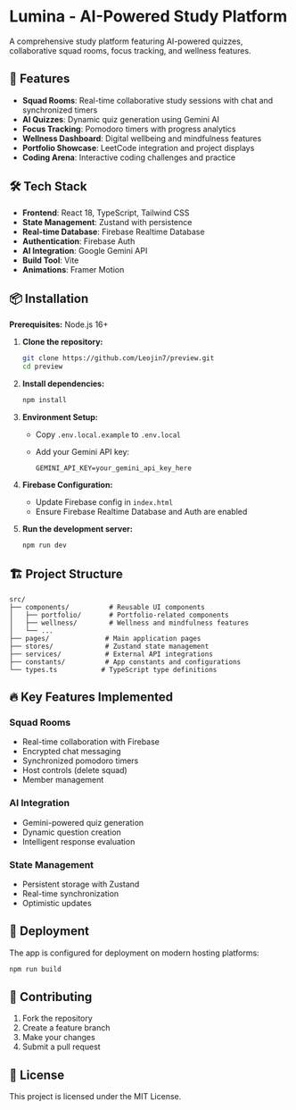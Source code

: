 # Lumina - AI-Powered Study Platform

A comprehensive study platform featuring AI-powered quizzes, collaborative squad rooms, focus tracking, and wellness features.

## 🚀 Features

- **Squad Rooms**: Real-time collaborative study sessions with chat and synchronized timers
- **AI Quizzes**: Dynamic quiz generation using Gemini AI
- **Focus Tracking**: Pomodoro timers with progress analytics
- **Wellness Dashboard**: Digital wellbeing and mindfulness features
- **Portfolio Showcase**: LeetCode integration and project displays
- **Coding Arena**: Interactive coding challenges and practice

## 🛠️ Tech Stack

- **Frontend**: React 18, TypeScript, Tailwind CSS
- **State Management**: Zustand with persistence
- **Real-time Database**: Firebase Realtime Database
- **Authentication**: Firebase Auth
- **AI Integration**: Google Gemini API
- **Build Tool**: Vite
- **Animations**: Framer Motion

## 📦 Installation

**Prerequisites:** Node.js 16+

1. **Clone the repository:**
   ```bash
   git clone https://github.com/Leojin7/preview.git
   cd preview
   ```

2. **Install dependencies:**
   ```bash
   npm install
   ```

3. **Environment Setup:**
   - Copy `.env.local.example` to `.env.local`
 
   - Add your Gemini API key:
   
     ```
     GEMINI_API_KEY=your_gemini_api_key_here
     ```

4. **Firebase Configuration:**
   - Update Firebase config in `index.html`
   - Ensure Firebase Realtime Database and Auth are enabled

5. **Run the development server:**
   ```bash
   npm run dev
   ```

## 🏗️ Project Structure

```
src/
├── components/          # Reusable UI components
│   ├── portfolio/       # Portfolio-related components
│   ├── wellness/        # Wellness and mindfulness features
│   └── ...
├── pages/              # Main application pages
├── stores/             # Zustand state management
├── services/           # External API integrations
├── constants/          # App constants and configurations
└── types.ts           # TypeScript type definitions
```

## 🔥 Key Features Implemented

### Squad Rooms
- Real-time collaboration with Firebase
- Encrypted chat messaging
- Synchronized pomodoro timers
- Host controls (delete squad)
- Member management

### AI Integration
- Gemini-powered quiz generation
- Dynamic question creation
- Intelligent response evaluation

### State Management
- Persistent storage with Zustand
- Real-time synchronization
- Optimistic updates

## 🚀 Deployment

The app is configured for deployment on modern hosting platforms:

```bash
npm run build
```

## 🤝 Contributing

1. Fork the repository
2. Create a feature branch
3. Make your changes
4. Submit a pull request

## 📄 License

This project is licensed under the MIT License.

